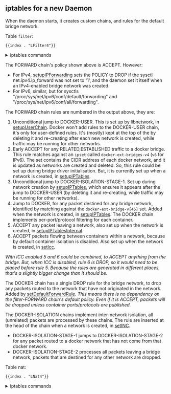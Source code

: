 ## iptables for a new Daemon

When the daemon starts, it creates custom chains, and rules for the
default bridge network.

Table `filter`:

    {{index . "LFilter4"}}

<details>
<summary>iptables commands</summary>

    {{index . "SFilter4"}}

</details>

The FORWARD chain's policy shown above is ACCEPT. However:

   - For IPv4, [setupIPForwarding][1] sets the POLICY to DROP if the sysctl
     net.ipv4.ip_forward was not set to '1', and the daemon set it itself when
     an IPv4-enabled bridge network was created.
   - For IPv6, similar, but for sysctls "/proc/sys/net/ipv6/conf/default/forwarding"
     and "/proc/sys/net/ipv6/conf/all/forwarding".

[1]: https://github.com/moby/moby/blob/cff4f20c44a3a7c882ed73934dec6a77246c6323/libnetwork/drivers/bridge/setup_ip_forwarding.go#L44

The FORWARD chain rules are numbered in the output above, they are:

  1. Unconditional jump to DOCKER-USER.
     This is set up by libnetwork, in [setupUserChain][10].
     Docker won't add rules to the DOCKER-USER chain, it's only for user-defined rules.
     It's (mostly) kept at the top of the by deleting it and re-creating after each
     new network is created, while traffic may be running for other networks.
  2. Early ACCEPT for any RELATED,ESTABLISHED traffic to a docker bridge. This rule
     matches against an `ipset` called `docker-ext-bridges-v4` (`v6` for IPv6). The
     set contains the CIDR address of each docker network, and it is updated as networks
     are created and deleted.
     So, this rule could be set up during bridge driver initialisation. But, it is
     currently set up when a network is created, in [setupIPTables][11].
  3. Unconditional jump to DOCKER-ISOLATION-STAGE-1.
     Set up during network creation by [setupIPTables][12], which ensures it appears
     after the jump to DOCKER-USER (by deleting it and re-creating, while traffic
     may be running for other networks).
  4. Jump to DOCKER, for any packet destined for any bridge network, identified by
     matching against the `docker-ext-bridge-v[46]` set. Added when the network is
     created, in [setupIPTables][13].
     The DOCKER chain implements per-port/protocol filtering for each container.
  5. ACCEPT any packet leaving a network, also set up when the network is created, in
     [setupIPTablesInternal][14].
  6. ACCEPT packets flowing between containers within a network, because by default
     container isolation is disabled. Also set up when the network is created, in
     [setIcc][15].

[10]: https://github.com/moby/moby/blob/e05848c0025b67a16aaafa8cdff95d5e2c064105/libnetwork/firewall_linux.go#L50
[11]: https://github.com/robmry/moby/blob/52c89d467fc5326149e4bbb8903d23589b66ff0d/libnetwork/drivers/bridge/setup_ip_tables_linux.go#L230-L232
[12]: https://github.com/robmry/moby/blob/52c89d467fc5326149e4bbb8903d23589b66ff0d/libnetwork/drivers/bridge/setup_ip_tables_linux.go#L227-L229
[13]: https://github.com/robmry/moby/blob/52c89d467fc5326149e4bbb8903d23589b66ff0d/libnetwork/drivers/bridge/setup_ip_tables_linux.go#L223-L226
[14]: https://github.com/moby/moby/blob/333cfa640239153477bf635a8131734d0e9d099d/libnetwork/drivers/bridge/setup_ip_tables_linux.go#L264
[15]: https://github.com/moby/moby/blob/333cfa640239153477bf635a8131734d0e9d099d/libnetwork/drivers/bridge/setup_ip_tables_linux.go#L343

_With ICC enabled 5 and 6 could be combined, to ACCEPT anything from the bridge.
But, when ICC is disabled, rule 6 is DROP, so it would need to be placed before
rule 5. Because the rules are generated in different places, that's a slightly
bigger change than it should be._

The DOCKER chain has a single DROP rule for the bridge network, to drop any
packets routed to the network that have not originated in the network. Added by
[setDefaultForwardRule][21].
_This means there is no dependency on the filter-FORWARD chain's default policy.
Even if it is ACCEPT, packets will be dropped unless container ports/protocols
are published._

The DOCKER-ISOLATION chains implement inter-network isolation, all (unrelated)
packets are processed by these chains. The rule are inserted at the head of the
chain when a network is created, in [setINC][20].
  - DOCKER-ISOLATION-STAGE-1 jumps to DOCKER-ISOLATION-STAGE-2 for any packet
    routed to a docker network that has not come from that docker network.
  - DOCKER-ISOLATION-STAGE-2 processes all packets leaving a bridge network,
    packets that are destined for any other network are dropped.

[20]: https://github.com/moby/moby/blob/333cfa640239153477bf635a8131734d0e9d099d/libnetwork/drivers/bridge/setup_ip_tables_linux.go#L369
[21]: https://github.com/robmry/moby/blob/52c89d467fc5326149e4bbb8903d23589b66ff0d/libnetwork/drivers/bridge/setup_ip_tables_linux.go#L252

Table nat:

    {{index . "LNat4"}}

<details>
<summary>iptables commands</summary>

    {{index . "SNat4"}}

</details>
